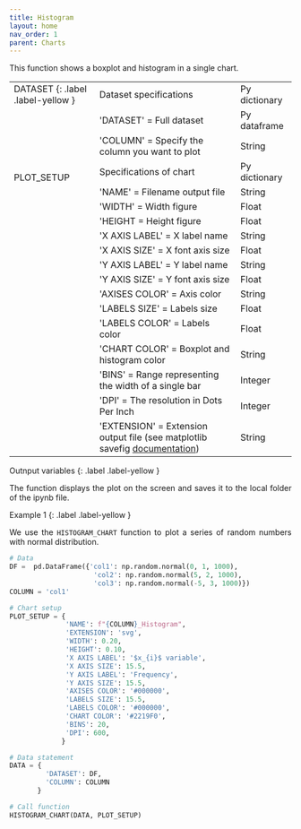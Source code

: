 ```yaml
---
title: Histogram
layout: home
nav_order: 1
parent: Charts
---
```


<p align = "justify">This function shows a boxplot and histogram in a single chart.</p>


<table style = "width:100%">
    <tr>
        <td>DATASET {: .label .label-yellow }</td>
        <td>Dataset specifications</td>
        <td>Py dictionary</td>
    </tr>
    <tr>
        <td></td>
        <td>'DATASET' = Full dataset</td>
        <td>Py dataframe</td>
    </tr>  
    <tr>
        <td></td>
        <td>'COLUMN' = Specify the column you want to plot</td>
        <td>String</td>
    </tr>  
    <tr>
        <td><br>PLOT_SETUP</br></td>
        <td>Specifications of chart</td>
        <td>Py dictionary</td>
    </tr>  
    <tr>
        <td></td>
        <td>'NAME' = Filename output file</td>
        <td>String</td>
    </tr>  
    <tr>
        <td></td>
        <td>'WIDTH' = Width figure</td>
        <td>Float</td>
    </tr>
    <tr>
        <td></td>
        <td>'HEIGHT  = Height figure</td>
        <td>Float</td>
    </tr>  
    <tr>
        <td></td>
        <td>'X AXIS LABEL' = X label name</td>
        <td>String</td>
    </tr>  
    <tr>
        <td></td>
        <td>'X AXIS SIZE' = X font axis size</td>
        <td>Float</td>
    </tr>
    <tr>
        <td></td>
        <td>'Y AXIS LABEL' = Y label name</td>
        <td>String</td>
    </tr>  
    <tr>
        <td></td>
        <td>'Y AXIS SIZE' = Y font axis size</td>
        <td>Float</td>
    </tr>  
    <tr>
        <td></td>
        <td>'AXISES COLOR' = Axis color</td>
        <td>String</td>
    </tr>  
    <tr>
        <td></td>
        <td>'LABELS SIZE' = Labels size</td>
        <td>Float</td>
    </tr>
    <tr>
        <td></td>
        <td>'LABELS COLOR' = Labels color</td>
        <td>Float</td>
    </tr> 
    <tr>
        <td></td>
        <td>'CHART COLOR' = Boxplot and histogram color</td>
        <td>String</td>
    </tr>
    <tr>
        <td></td>
        <td>'BINS' = Range representing the width of a single bar</td>
        <td>Integer</td>
    </tr> 
    <tr>
        <td></td>
        <td>'DPI' = The resolution in Dots Per Inch</td>
        <td>Integer</td>
    </tr>   
    <tr>
        <td></td>
        <td>'EXTENSION' = Extension output file (see matplotlib savefig <a href="https://matplotlib.org/stable/api/_as_gen/matplotlib.pyplot.savefig.html" target="_blank">documentation</a>)</td>
        <td>String</td>
    </tr>
</table>


Outnput variables
{: .label .label-yellow }

<p align = "justify">The function displays the plot on the screen and saves it to the local folder of the ipynb file.</p>

Example 1
{: .label .label-yellow }

<p align = "justify">We use the <code>HISTOGRAM_CHART</code> function to plot a series of random numbers with normal distribution.</p>

```python
# Data
DF =  pd.DataFrame({'col1': np.random.normal(0, 1, 1000),
                     'col2': np.random.normal(5, 2, 1000),
                     'col3': np.random.normal(-5, 3, 1000)})
COLUMN = 'col1'

# Chart setup
PLOT_SETUP = {
              'NAME': f"{COLUMN}_Histogram",
              'EXTENSION': 'svg',
              'WIDTH': 0.20, 
              'HEIGHT': 0.10,
              'X AXIS LABEL': '$x_{i}$ variable',
              'X AXIS SIZE': 15.5,
              'Y AXIS LABEL': 'Frequency',
              'Y AXIS SIZE': 15.5,
              'AXISES COLOR': '#000000',
              'LABELS SIZE': 15.5,
              'LABELS COLOR': '#000000', 
              'CHART COLOR': '#2219F0',
              'BINS': 20,
              'DPI': 600,
             }

# Data statement 
DATA = {
         'DATASET': DF,
         'COLUMN': COLUMN        
       }  

# Call function
HISTOGRAM_CHART(DATA, PLOT_SETUP)
```
